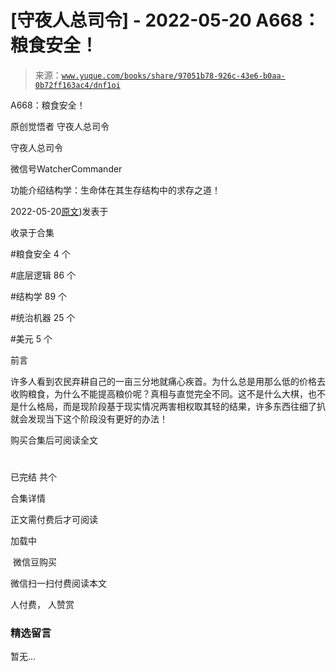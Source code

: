 # [守夜人总司令] - 2022-05-20 A668：粮食安全！

> 来源：[`www.yuque.com/books/share/97051b78-926c-43e6-b0aa-0b72ff163ac4/dnf1oi`](https://www.yuque.com/books/share/97051b78-926c-43e6-b0aa-0b72ff163ac4/dnf1oi)



A668：粮食安全！ 

原创觉悟者 守夜人总司令 

守夜人总司令 

微信号WatcherCommander 

功能介绍结构学：生命体在其生存结构中的求存之道！ 

2022-05-20[原文](https://mp.weixin.qq.com/s?__biz=MzAxNDk1NjI2Mw==&mid=2247488466&idx=1&sn=2d3180b82a371f1ab3daa33c8f579bef&chksm=9b8a305aacfdb94c67d83f8f9c77fad26f9c7f2afc738e1e84394b8dddb7ddb82c631308693e#rd))发表于 

收录于合集 

#粮食安全 4 个 

#底层逻辑 86 个 

#结构学 89 个 

#统治机器 25 个 

#美元 5 个 

前言 

许多人看到农民弃耕自己的一亩三分地就痛心疾首。为什么总是用那么低的价格去收购粮食，为什么不能提高粮价呢？真相与直觉完全不同。这不是什么大棋，也不是什么格局，而是现阶段基于现实情况两害相权取其轻的结果，许多东西往细了扒就会发现当下这个阶段没有更好的办法！ 

购买合集后可阅读全文 

# 

已完结 共个 

合集详情 

正文需付费后才可阅读 

加载中 

 微信豆购买 

微信扫一扫付费阅读本文 

人付费， 人赞赏 

### 精选留言 

暂无...